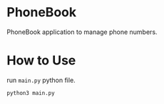 # PhoneBook
PhoneBook application to manage phone numbers.

# How to Use
run `main.py` python file.
```
python3 main.py
```
